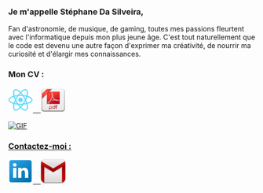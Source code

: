 ### Je m'appelle Stéphane Da Silveira,

Fan d'astronomie, de musique, de gaming, toutes mes passions fleurtent avec l'informatique depuis mon plus jeune âge.
C'est tout naturellement que le code est devenu une autre façon d'exprimer ma créativité, de nourrir ma curiosité et d'élargir mes connaissances.
 
### Mon CV :
<a href="https://moncv-hostings.web.app/" target="_blank"><img width=10% src="./img/react.svg"> &nbsp;&nbsp;
 <a href="https://drive.google.com/file/d/1YIvU-GOBv5zstkV4dA0BA21VbG9u18k6/view?usp=sharing"><img width=10% src="./img/pdf.png">
 
<img align="center" vertical-align=sub width="60%" alt="GIF" src="https://c.tenor.com/qp5VLQ9Cg24AAAAC/it-crowd-on-fire.gif"></img> 

### Contactez-moi :

<p><a href="https://moncv-hostings.web.app/" target="_blank"><img width=10% src="./img/linkedin.png">  &nbsp;&nbsp;
<a href="https://moncv-hostings.web.app/" target="_blank"><img width=10% src="./img/mail.png">



 
 
  
 

<!--
**GUZZLER13/GUZZLER13** is a ✨ _special_ ✨ repository because its `README.md` (this file) appears on your GitHub profile.

Here are some ideas to get you started:

- 🔭 I’m currently working on ...
- 🌱 I’m currently learning ...
- 👯 I’m looking to collaborate on ...
- 🤔 I’m looking for help with ...
- 💬 Ask me about ...
- 📫 How to reach me: ...
- 😄 Pronouns: ...
- ⚡ Fun fact: ...
-->
